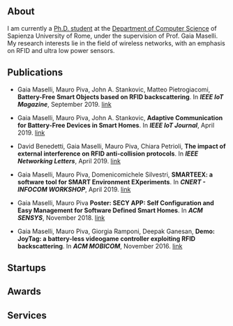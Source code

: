 ## About 
I am currently a [Ph.D. student](https://phd.uniroma1.it/web/MAURO-PIVA_nP1532581_IT.aspx) at the [Department of Computer Science](https://www.di.uniroma1.it/) of Sapienza University of Rome, under the supervision of Prof. Gaia Maselli. My research interests lie in the field of wireless networks, with an emphasis on RFID and ultra low power sensors.

## Publications

- Gaia Maselli, Mauro Piva, John A. Stankovic, Matteo Pietrogiacomi, **Battery-Free Smart Objects based on RFID backscattering**. In **_IEEE IoT Magazine_**, September 2019. [link](https://ieeexplore.ieee.org/document/8950966)

- Gaia Maselli, Mauro Piva, John A. Stankovic, **Adaptive Communication for Battery-Free  Devices in Smart Homes**. In **_IEEE IoT Journal_**, April 2019. [link](https://ieeexplore.ieee.org/document/8698889)

- David Benedetti, Gaia Maselli, Mauro Piva, Chiara Petrioli, **The impact of external interference on RFID anti-collision protocols**. In **_IEEE Networking Letters_**, April 2019. [link](https://ieeexplore.ieee.org/document/8684263)

- Gaia Maselli, Mauro Piva, Domenicomichele Silvestri, **SMARTEEX: a software tool for SMART Environment EXperiments**. In **_CNERT - INFOCOM WORKSHOP_**, April 2019. [link](https://ieeexplore.ieee.org/abstract/document/8845130)

- Gaia Maselli, Mauro Piva **Poster: SECY APP: Self Configuration and Easy Management for Software Defined Smart Homes**. In **_ACM SENSYS_**, November 2018. [link](https://dl.acm.org/doi/10.1145/3274783.3275201)

- Gaia Maselli, Mauro Piva, Giorgia Ramponi, Deepak Ganesan, **Demo: JoyTag: a battery-less videogame controller exploiting RFID backscattering**. In **_ACM MOBICOM_**, November 2016. [link](https://dl.acm.org/doi/pdf/10.1145/2973750.2985628)


## Startups

## Awards

## Services


